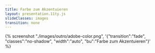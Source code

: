 ```yaml
---
title: Farbe zum Akzentuieren
layout: presentation.11ty.js
slideClasses: images
transition: none
---
```


{% screenshot "./images/outro/adobe-color.png", '{"transition":"fade", "classes":"no-shadow", "width":"auto", "bu":"Farbe zum Akzentuieren"}' %}